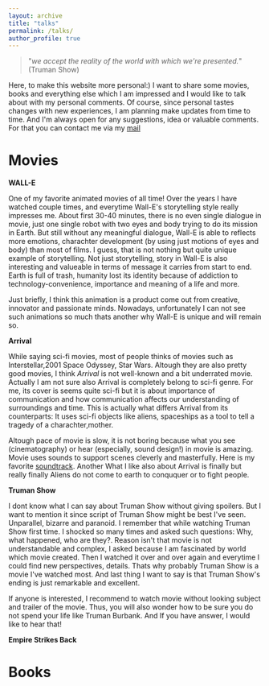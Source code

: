 ```yaml
---
layout: archive
title: "talks"
permalink: /talks/
author_profile: true
---
```


>"*we accept the reality of the world with which we're presented.*" (Truman Show)

Here, to make this website more personal:) I want to share some movies, books and everything else which I am impressed and I would like to talk about with my personal comments. Of course, since personal tastes changes with new experiences, I am planning make updates from time to time. And I'm always open for any suggestions, idea or valuable comments. For that you can contact me via my [mail](kamilanil15@gmail.com)  

Movies
======

**WALL-E**

One of my favorite animated movies of all time! Over the years I have watched couple times, and everytime Wall-E's storytelling style really impresses me. About first 30-40 minutes, there is no even single dialogue in movie, just one single robot with two eyes and body trying to do its mission in Earth. But still without any meaningful dialogue, Wall-E is able to reflects more emotions, charachter development (by using just motions of eyes and body) than most of films. I guess, that is not nothing but quite unique example of storytelling. Not just storytelling, story in Wall-E is also interesting and valueable in terms of message it carries from start to end. Earth is full of trash, humanity lost its identity because of addiction to technology-convenience, importance and meaning of a life and more. 

Just briefly, I think this animation is a product come out from creative, innovator and passionate minds. Nowadays, unfortunately I can not see such animations so much thats another why Wall-E is unique and will remain so.


**Arrival**

While saying sci-fi movies, most of people thinks of movies such as Interstellar,2001 Space Odyssey, Star Wars. Altough they are also pretty good movies, I think *Arrival* is not well-known and a bit underrated movie. Actually I am not sure also Arrival is completely belong to sci-fi genre. For me, its cover is seems quite sci-fi but it is about importance of communication and how communication affects our understanding of surroundings and time. This is actually what differs Arrival from its counterparts: It uses sci-fi objects like aliens, spaceships as a tool to tell a tragedy of a charachter,mother.  

Altough pace of movie is slow, it is not boring because what you see (cinematography) or hear (especially, sound design!) in movie is amazing. Movie uses sounds to support scenes cleverly and masterfully. Here is my favorite [soundtrack](https://www.youtube.com/watch?v=InyT9Gyoz_o). Another What I like also about Arrival is finally but really finally Aliens do not come to earth to conququer or to fight people.   


**Truman Show**

I dont know what I can say about Truman Show without giving spoilers. But I want to mention it since script of Truman Show might be best I've seen. Unparallel, bizarre and paranoid. I remember that while watching Truman Show first time. I shocked so many times and asked such questions: Why, what happened, who are they?. Reason isn't that movie is not understandable and complex, I asked because I am fascinated by world which movie created. Then I watched it over and over again and everytime I could find new perspectives, details. Thats why probably Truman Show is a movie I've watched most. And last thing I want to say is that Truman Show's ending is just remarkable and excellent. 

If anyone is interested, I recommend to watch movie without looking subject and trailer of the movie. Thus, you will also wonder how to be sure you do not spend your life like Truman Burbank. And If you have answer, I would like to hear that! 
 
**Empire Strikes Back**


Books
======
